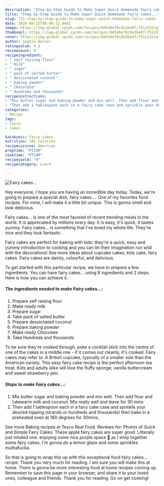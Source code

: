 ```yaml
---
description: "Step-by-Step Guide to Make Super Quick Homemade Fairy cakes..."
title: "Step-by-Step Guide to Make Super Quick Homemade Fairy cakes..."
slug: 712-step-by-step-guide-to-make-super-quick-homemade-fairy-cakes
date: 2020-08-15T08:40:12.940Z
image: https://img-global.cpcdn.com/recipes/8d546ef8c8a3be6f/751x532cq70/fairy-cakes-recipe-main-photo.jpg
thumbnail: https://img-global.cpcdn.com/recipes/8d546ef8c8a3be6f/751x532cq70/fairy-cakes-recipe-main-photo.jpg
cover: https://img-global.cpcdn.com/recipes/8d546ef8c8a3be6f/751x532cq70/fairy-cakes-recipe-main-photo.jpg
author: Sophia Warner
ratingvalue: 4.1
reviewcount: 9
recipeingredient:
- " self raising flour"
- " milk"
- " sugar"
- " pack of salted butter"
- " dessicnated coconut"
- " baking powder"
- " Chocolate"
- " Hundreds and thousands"
recipeinstructions:
- "Mix butter sugar and baking powder and mix well. Then add flour and lukewarm milk and coconut. Mix really well and leave for 30 mins"
- "Then add 1 tablespoon each in a fairy cake case and sprinkle your desired topping (strands or hundreds and thousands) then bake in a preheated oven at 180 degrees for 30mins."
categories:
- Recipe
tags:
- fairy
- cakes

katakunci: fairy cakes 
nutrition: 192 calories
recipecuisine: American
preptime: "PT33M"
cooktime: "PT34M"
recipeyield: "4"
recipecategory: Lunch

---
```



![Fairy cakes...](https://img-global.cpcdn.com/recipes/8d546ef8c8a3be6f/751x532cq70/fairy-cakes-recipe-main-photo.jpg)

Hey everyone, I hope you are having an incredible day today. Today, we're going to prepare a special dish, fairy cakes.... One of my favorites food recipes. For mine, I will make it a little bit unique. This is gonna smell and look delicious.

Fairy cakes... is one of the most favored of recent trending meals in the world. It is appreciated by millions every day. It is easy, it's quick, it tastes yummy. Fairy cakes... is something that I've loved my whole life. They're nice and they look fantastic.

Fairy cakes are perfect for baking with kids: they&#39;re a quick, easy and yummy introduction to cooking and you can let their imagination run wild with the decorations! See more ideas about cupcake cakes, kids cake, fairy cakes. Fairy cakes are dainty, colourful, and delicious.


To get started with this particular recipe, we have to prepare a few ingredients. You can have fairy cakes... using 8 ingredients and 2 steps. Here is how you can achieve it.

<!--inarticleads1-->

##### The ingredients needed to make Fairy cakes...:

1. Prepare  self raising flour
1. Make ready  milk
1. Prepare  sugar
1. Take  pack of salted butter
1. Prepare  dessicnated coconut
1. Prepare  baking powder
1. Make ready  Chocolate
1. Take  Hundreds and thousands


To be sure they&#39;re cooked through, poke a cocktail stick into the centre of one of the cakes in a middle row - if it comes out cleanly, it&#39;s cooked. Fairy cakes may refer to: A British cupcake, typically of a smaller size than the American variety. This easy fairy cake recipe is the perfect afternoon tea treat. Kids and adults alike will love the fluffy sponge, vanilla buttercream and sweet strawberry jam. 

<!--inarticleads2-->

##### Steps to make Fairy cakes...:

1. Mix butter sugar and baking powder and mix well. Then add flour and lukewarm milk and coconut. Mix really well and leave for 30 mins
1. Then add 1 tablespoon each in a fairy cake case and sprinkle your desired topping (strands or hundreds and thousands) then bake in a preheated oven at 180 degrees for 30mins.


See more Baking recipes at Tesco Real Food. Reviews for: Photos of Quick and Simple Fairy Cakes. These apple fairy cakes are super good. Litterally just inhaled one. enjoying some nice purple space 🍪 as I whip together some fairy cakes. I&#39;m gonna do a lemon glaze and some sprinkles muthafucka. 

So that is going to wrap this up with this exceptional food fairy cakes... recipe. Thank you very much for reading. I am sure you will make this at home. There is gonna be more interesting food at home recipes coming up. Remember to save this page in your browser, and share it to your loved ones, colleague and friends. Thank you for reading. Go on get cooking!
